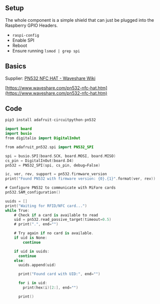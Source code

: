 ## Setup

The whole component is a simple shield that can just be plugged into the Raspberry GPIO Headers.

- `raspi-config`
- Enable SPI
- Reboot
- Ensure running `lsmod | grep spi`

## Basics

Supplier: [PN532 NFC HAT - Waveshare Wiki](https://www.waveshare.com/wiki/PN532_NFC_HAT)

[https://www.waveshare.com/pn532-nfc-hat.htm](https://www.waveshare.com/pn532-nfc-hat.htm)

## Code

```swift
pip3 install adafruit-circuitpython-pn532
```

```swift
import board
import busio
from digitalio import DigitalInOut

from adafruit_pn532.spi import PN532_SPI

spi = busio.SPI(board.SCK, board.MOSI, board.MISO)
cs_pin = DigitalInOut(board.D4)
pn532 = PN532_SPI(spi, cs_pin, debug=False)

ic, ver, rev, support = pn532.firmware_version
print("Found PN532 with firmware version: {0}.{1}".format(ver, rev))

# Configure PN532 to communicate with MiFare cards
pn532.SAM_configuration()

uuids = []
print("Waiting for RFID/NFC card...")
while True:
    # Check if a card is available to read
    uid = pn532.read_passive_target(timeout=0.5)
    # print(".", end="")

    # Try again if no card is available.
    if uid is None:
        continue

    if uid in uuids:
      continue
    else:
      uuids.append(uid)

      print("Found card with UID:", end="")

      for i in uid:
        print(hex(i)[2:], end="")

      print()
```



